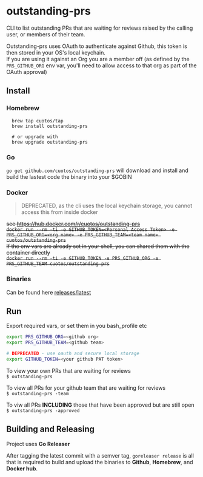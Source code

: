 # outstanding-prs
CLI to list outstanding PRs that are waiting for reviews raised by the calling user, or members of their team.

Outstanding-prs uses OAuth to authenticate against Github, this token is then stored in your OS's local keychain.  
If you are using it against an Org you are a member off (as defined by the `PRS_GITHUB_ORG` env var, you'll need to allow access to that org as part of the OAuth approval)

## Install 

### Homebrew
```
  brew tap cuotos/tap
  brew install outstanding-prs

  # or upgrade with
  brew upgrade outstanding-prs
```

### Go
`go get github.com/cuotos/outstanding-prs` will download and install and build the lastest code the binary into your $GOBIN

### Docker
> DEPRECATED, as the cli uses the local keychain storage, you cannot access this from inside docker

~~see https://hub.docker.com/r/cuotos/outstanding-prs  
`docker run --rm -ti -e GITHUB_TOKEN=<Personal Access Token> -e PRS_GITHUB_ORG=<org name> -e PRS_GITHUB_TEAM=<team name> cuotos/outstanding-prs`  
If the env vars are already set in your shell, you can shared them with the container directly  
`docker run --rm -ti -e GITHUB_TOKEN -e PRS_GITHUB_ORG -e PRS_GITHUB_TEAM cuotos/outstanding-prs`~~

### Binaries

Can be found here [releases/latest](https://github.com/cuotos/outstanding-prs/releases/latest)

## Run

Export required vars, or set them in you bash_profile etc

```bash
export PRS_GITHUB_ORG=<github org> 
export PRS_GITHUB_TEAM=<github team>

# DEPRECATED - use oauth and secure local storage
export GITHUB_TOKEN=<your github PAT token>
```

To view your own PRs that are waiting for reviews  
`$ outstanding-prs`

To view all PRs for your github team that are waiting for reviews  
`$ outstanding-prs -team`

To viw all PRs __INCLUDING__ those that have been approved but are still open  
`$ outstanding-prs -approved`

## Building and Releasing

Project uses __Go Releaser__

After tagging the latest commit with a semver tag, `goreleaser release` is all that is required to build and upload the binaries to __Github__, __Homebrew__, and __Docker hub__.
